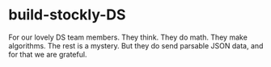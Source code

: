 # build-stockly-DS
For our lovely DS team members. They think. They do math. They make algorithms. The rest is a mystery. But they do send parsable JSON data, and for that we are grateful. 
